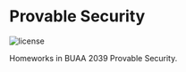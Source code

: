 # Provable Security

![license](https://img.shields.io/github/license/Chenrt-ggx/ProvableSecurity)

Homeworks in BUAA 2039 Provable Security.
